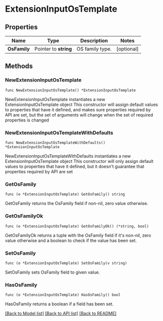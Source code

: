 # ExtensionInputOsTemplate

## Properties

Name | Type | Description | Notes
------------ | ------------- | ------------- | -------------
**OsFamily** | Pointer to **string** | OS family type. | [optional] 

## Methods

### NewExtensionInputOsTemplate

`func NewExtensionInputOsTemplate() *ExtensionInputOsTemplate`

NewExtensionInputOsTemplate instantiates a new ExtensionInputOsTemplate object
This constructor will assign default values to properties that have it defined,
and makes sure properties required by API are set, but the set of arguments
will change when the set of required properties is changed

### NewExtensionInputOsTemplateWithDefaults

`func NewExtensionInputOsTemplateWithDefaults() *ExtensionInputOsTemplate`

NewExtensionInputOsTemplateWithDefaults instantiates a new ExtensionInputOsTemplate object
This constructor will only assign default values to properties that have it defined,
but it doesn't guarantee that properties required by API are set

### GetOsFamily

`func (o *ExtensionInputOsTemplate) GetOsFamily() string`

GetOsFamily returns the OsFamily field if non-nil, zero value otherwise.

### GetOsFamilyOk

`func (o *ExtensionInputOsTemplate) GetOsFamilyOk() (*string, bool)`

GetOsFamilyOk returns a tuple with the OsFamily field if it's non-nil, zero value otherwise
and a boolean to check if the value has been set.

### SetOsFamily

`func (o *ExtensionInputOsTemplate) SetOsFamily(v string)`

SetOsFamily sets OsFamily field to given value.

### HasOsFamily

`func (o *ExtensionInputOsTemplate) HasOsFamily() bool`

HasOsFamily returns a boolean if a field has been set.


[[Back to Model list]](../README.md#documentation-for-models) [[Back to API list]](../README.md#documentation-for-api-endpoints) [[Back to README]](../README.md)


